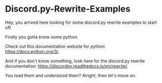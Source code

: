 # Discord.py-Rewrite-Examples

Hey, you arrived here looking for some discord.py rewrite examples to start off.


Firstly you gotta know some python.


Check out this documentation website for python: https://docs.python.org/3/.


And if you don't know something, look here for the discord.py rewrite documentation: https://discordpy.readthedocs.io/en/rewrite/.


You read them and understood them? Alright, then let's move on.
